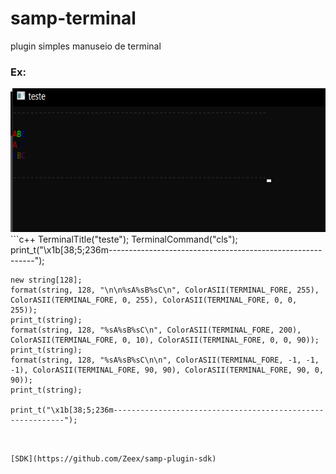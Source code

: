 # samp-terminal
plugin simples manuseio de terminal

### Ex:
<img height="230" src="ex.png"/>
```c++
    TerminalTitle("teste");
    TerminalCommand("cls");
    print_t("\x1b[38;5;236m-----------------------------------------------------------");
    
    new string[128];
    format(string, 128, "\n\n%sA%sB%sC\n", ColorASII(TERMINAL_FORE, 255), ColorASII(TERMINAL_FORE, 0, 255), ColorASII(TERMINAL_FORE, 0, 0, 255));
    print_t(string);
    format(string, 128, "%sA%sB%sC\n", ColorASII(TERMINAL_FORE, 200), ColorASII(TERMINAL_FORE, 0, 10), ColorASII(TERMINAL_FORE, 0, 0, 90));
    print_t(string);
    format(string, 128, "%sA%sB%sC\n\n", ColorASII(TERMINAL_FORE, -1, -1, -1), ColorASII(TERMINAL_FORE, 90, 90), ColorASII(TERMINAL_FORE, 90, 0, 90));
    print_t(string);

    print_t("\x1b[38;5;236m-----------------------------------------------------------");
```


[SDK](https://github.com/Zeex/samp-plugin-sdk)
